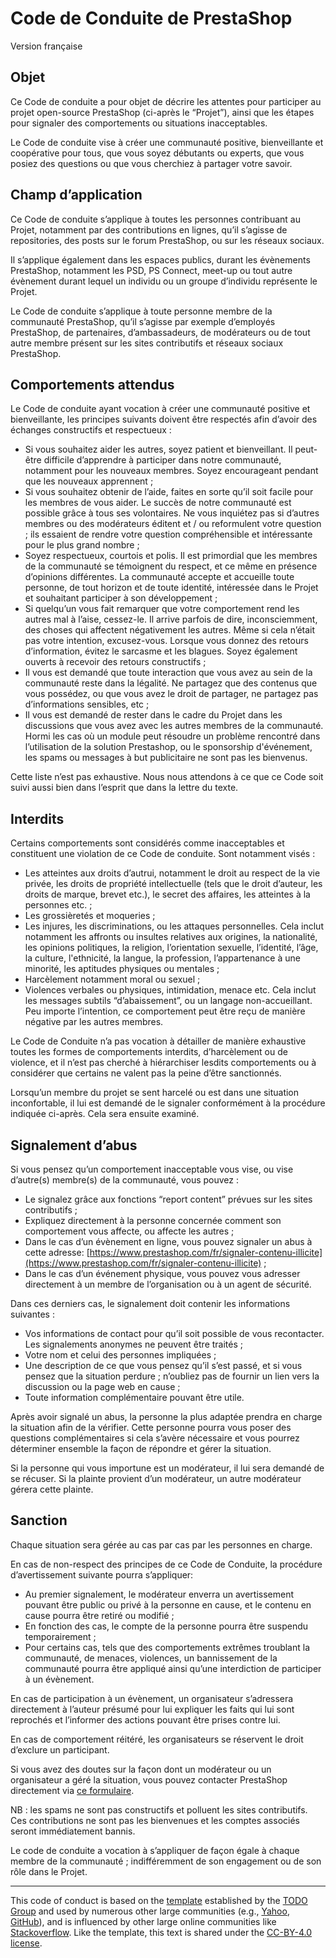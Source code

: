 # Code de Conduite de PrestaShop

Version française 
 
## Objet 

Ce Code de conduite a pour objet de décrire les attentes  pour participer au projet open-source PrestaShop (ci-après le “Projet”), ainsi que les étapes pour signaler des comportements ou situations inacceptables. 

Le Code de conduite vise à créer une communauté positive, bienveillante et coopérative pour tous, que vous soyez débutants ou experts, que vous posiez des questions ou que vous cherchiez à partager votre savoir. 


## Champ d’application 

Ce Code de conduite s’applique à toutes les personnes contribuant au Projet, notamment par des contributions en lignes, qu’il s’agisse de repositories, des posts sur le forum PrestaShop, ou sur les réseaux sociaux. 

Il s’applique également dans les espaces publics, durant les évènements PrestaShop, notamment les PSD, PS Connect, meet-up ou tout autre évènement durant lequel un individu ou un groupe d’individu représente le Projet. 

Le Code de conduite s’applique à toute personne membre de la communauté PrestaShop, qu’il s’agisse par exemple d’employés PrestaShop, de partenaires, d’ambassadeurs, de modérateurs ou de tout autre membre présent sur les sites contributifs et réseaux sociaux PrestaShop. 

## Comportements attendus 

Le Code de conduite ayant vocation à  créer une communauté positive et bienveillante, les principes suivants doivent être respectés afin d’avoir des échanges constructifs et respectueux : 

- Si vous souhaitez aider les autres, soyez patient et bienveillant. Il peut-être difficile d’apprendre à participer dans notre communauté, notamment pour les nouveaux membres. Soyez encourageant pendant que les nouveaux apprennent ;
- Si vous souhaitez obtenir de l’aide, faites en sorte qu’il soit facile pour les membres de vous aider. Le succès de notre communauté est possible grâce à tous ses volontaires. Ne vous inquiétez pas si d’autres membres ou des modérateurs éditent et / ou reformulent votre question ; ils essaient de rendre votre question compréhensible et intéressante pour le plus grand nombre ;
- Soyez respectueux, courtois et polis. Il est primordial que les membres de la communauté se témoignent du respect, et ce même en présence d’opinions différentes. La communauté accepte et accueille toute personne, de tout horizon et de toute identité, intéressée dans le Projet et souhaitant participer à son développement ;
- Si quelqu’un vous fait remarquer que votre comportement rend les autres mal à l’aise, cessez-le. Il arrive parfois de dire, inconsciemment, des choses qui affectent négativement les autres. Même si cela n’était pas votre intention, excusez-vous. Lorsque vous donnez des retours d’information, évitez le sarcasme et les blagues. Soyez également ouverts à recevoir des retours constructifs ;
- Il vous est demandé que toute interaction que vous avez au sein de la communauté reste dans la légalité. Ne partagez que des contenus que vous possédez, ou que vous avez le droit de partager, ne partagez pas  d’informations sensibles, etc ;
- Il vous est demandé de rester dans le cadre du Projet dans les discussions que vous avez avec les autres membres de la communauté. Hormi les cas où un module peut résoudre un problème rencontré dans l’utilisation de la solution Prestashop, ou le sponsorship d'événement, les spams ou messages à but publicitaire ne sont pas les bienvenus. 

Cette liste n’est pas exhaustive. Nous nous attendons à ce que ce Code soit suivi aussi bien dans l’esprit que dans la lettre du texte.  

## Interdits

Certains comportements sont considérés comme inacceptables et constituent une violation de ce Code de conduite. Sont notamment visés : 

- Les atteintes aux droits d’autrui, notamment le droit au respect de la vie privée, les droits de propriété intellectuelle (tels que le droit d’auteur, les droits de marque, brevet etc.), le secret des affaires, les atteintes à la personnes etc.  ;
- Les grossièretés et moqueries ;  
- Les injures, les discriminations, ou les attaques personnelles. Cela inclut notamment les affronts ou insultes relatives aux origines, la nationalité, les opinions politiques, la religion, l’orientation sexuelle, l’identité, l’âge, la culture, l'ethnicité, la langue, la profession, l’appartenance à une minorité, les aptitudes physiques ou mentales ;
- Harcèlement notamment moral ou sexuel ;
- Violences verbales ou physiques, intimidation, menace etc. Cela inclut les messages subtils “d’abaissement”, ou un langage non-accueillant. Peu importe l’intention, ce comportement peut être reçu de manière négative par les autres membres. 

Le Code de Conduite n’a pas vocation à détailler de manière exhaustive toutes les formes de comportements interdits, d’harcèlement ou de violence, et il n’est pas cherché à hiérarchiser lesdits comportements ou à considérer que certains ne valent pas la peine d’être sanctionnés. 

Lorsqu’un membre du projet se sent harcelé ou est dans une situation inconfortable, il lui est demandé de le signaler conformément à la procédure indiquée ci-après. Cela sera ensuite examiné. 

## Signalement d’abus 

Si vous pensez qu’un comportement inacceptable vous vise, ou vise d’autre(s) membre(s) de la communauté, vous pouvez : 

- Le signalez grâce aux fonctions “report content” prévues sur les sites contributifs ; 
- Expliquez directement à la personne concernée comment son comportement vous affecte, ou affecte les autres ; 
- Dans le cas d’un évènement en ligne, vous pouvez signaler un abus à cette adresse: [https://www.prestashop.com/fr/signaler-contenu-illicite](https://www.prestashop.com/fr/signaler-contenu-illicite) ;
- Dans le cas d’un événement physique, vous pouvez vous adresser directement à un membre de l’organisation ou à un agent de sécurité.

Dans ces derniers cas, le signalement doit contenir les informations suivantes : 

- Vos informations de contact pour qu’il soit possible de vous recontacter. Les signalements anonymes ne peuvent être traités ;
- Votre nom et celui des personnes impliquées ; 
- Une description de ce que vous pensez qu’il s’est passé, et si vous pensez que la situation perdure ;  n’oubliez pas de fournir un lien vers la discussion ou la page web en cause ;
- Toute information complémentaire pouvant être utile. 

Après avoir signalé un abus, la personne la plus adaptée prendra en charge la situation afin de la vérifier. Cette personne pourra vous poser des questions complémentaires si cela s’avère nécessaire et vous pourrez déterminer ensemble la façon de répondre et gérer la situation. 

Si la personne qui vous importune est un modérateur, il lui sera demandé de se récuser. Si la plainte provient d’un modérateur, un autre modérateur gérera cette plainte. 

## Sanction

Chaque situation sera gérée au cas par cas par les personnes en charge.

En cas de non-respect des principes de ce Code de Conduite, la procédure d’avertissement suivante pourra s’appliquer: 

- Au premier signalement, le modérateur enverra un avertissement pouvant être public ou privé à la personne en cause, et le contenu en cause pourra être retiré ou modifié ; 
- En fonction des cas, le compte de la personne pourra être suspendu temporairement ;
- Pour certains cas, tels que des comportements extrêmes troublant la communauté, de menaces, violences, un bannissement de la communauté pourra être appliqué ainsi qu’une interdiction de participer à un évènement. 

En cas de participation à un évènement, un organisateur s’adressera directement à l’auteur présumé pour lui expliquer les faits qui lui sont reprochés et l’informer des actions pouvant être prises contre lui. 

En cas de comportement réitéré, les organisateurs se réservent le droit d’exclure un participant. 

Si vous avez des doutes sur la façon dont un modérateur ou un organisateur a géré la situation, vous pouvez contacter PrestaShop directement via [ce formulaire](https://www.prestashop.com/fr/signaler-contenu-illicite). 

NB : les spams ne sont pas constructifs et polluent les sites contributifs. Ces contributions ne sont pas les bienvenues et les comptes associés seront immédiatement bannis. 

Le code de conduite a vocation à s’appliquer de façon égale à chaque membre de la communauté ; indifféremment de son engagement ou de son rôle dans le Projet. 

<hr />

This code of conduct is based on the [template](https://github.com/todogroup/opencodeofconduct/blob/gh-pages/codeofconduct_redo.md) established by the [TODO Group](http://todogroup.org/) and used by numerous other large communities (e.g., [Yahoo](https://yahoo.github.io/codeofconduct), [GitHub](http://todogroup.org/opencodeofconduct/#opensource@github.com)), and is influenced by other large online communities like [Stackoverflow](https://stackoverflow.com/conduct). Like the template, this text is shared under the [CC-BY-4.0 license](https://creativecommons.org/licenses/by/4.0/).

